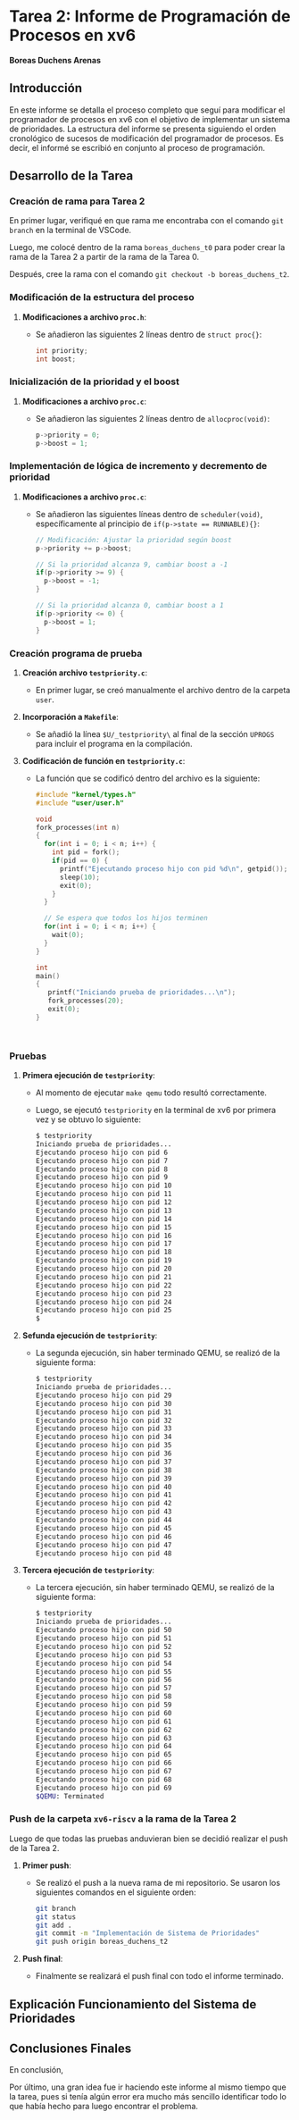 # Tarea 2: Informe de Programación de Procesos en xv6

**Boreas Duchens Arenas**

## Introducción

En este informe se detalla el proceso completo que seguí para modificar el programador de procesos en xv6 con el objetivo de implementar un sistema de prioridades. La estructura del informe se presenta siguiendo el orden cronológico de sucesos de modificación del programador de procesos. Es decir, el informé se escribió en conjunto al proceso de programación.


## Desarrollo de la Tarea

### Creación de rama para Tarea 2

En primer lugar, verifiqué en que rama me encontraba con el comando `git branch` en la terminal de VSCode.

Luego, me colocé dentro de la rama `boreas_duchens_t0` para poder crear la rama de la Tarea 2 a partir de la rama de la Tarea 0.

Después, cree la rama con el comando `git checkout -b boreas_duchens_t2`.


### Modificación de la estructura del proceso

1. **Modificaciones a archivo `proc.h`**:

    - Se añadieron las siguientes 2 líneas dentro de `struct proc{}`:
      ```c
      int priority;
      int boost;
      ```


### Inicialización de la prioridad y el boost

1. **Modificaciones a archivo `proc.c`**:
    
    - Se añadieron las siguientes 2 líneas dentro de `allocproc(void)`:
      ```c
      p->priority = 0;
      p->boost = 1;
      ```


### Implementación de lógica de incremento y decremento de prioridad

1. **Modificaciones a archivo `proc.c`**:
    
    - Se añadieron las siguientes líneas dentro de `scheduler(void)`, específicamente al principio de `if(p->state == RUNNABLE){}`:
      ```c
      // Modificación: Ajustar la prioridad según boost
      p->priority += p->boost;

      // Si la prioridad alcanza 9, cambiar boost a -1
      if(p->priority >= 9) {
        p->boost = -1;
      }

      // Si la prioridad alcanza 0, cambiar boost a 1
      if(p->priority <= 0) {
        p->boost = 1;
      }

      ```


### Creación programa de prueba

1. **Creación archivo `testpriority.c`**:
    
    - En primer lugar, se creó manualmente el archivo dentro de la carpeta `user`.

2. **Incorporación a `Makefile`**:

    - Se añadió la línea `$U/_testpriority\` al final de la sección `UPROGS` para incluir el programa en la compilación.

3. **Codificación de función en `testpriority.c`**:

    - La función que se codificó dentro del archivo es la siguiente:
      ```c
      #include "kernel/types.h"
      #include "user/user.h"

      void
      fork_processes(int n)
      {
        for(int i = 0; i < n; i++) {
          int pid = fork();
          if(pid == 0) {
            printf("Ejecutando proceso hijo con pid %d\n", getpid());
            sleep(10);
            exit(0);
          }
        }

        // Se espera que todos los hijos terminen
        for(int i = 0; i < n; i++) {
          wait(0);
        }
      }

      int
      main()
      {
         printf("Iniciando prueba de prioridades...\n");
         fork_processes(20);
         exit(0);
      }

    ```


### Pruebas

1. **Primera ejecución de `testpriority`**:

    - Al momento de ejecutar `make qemu` todo resultó correctamente.

    - Luego, se ejecutó `testpriority` en la terminal de xv6 por primera vez y se obtuvo lo siguiente:
      ```bash
      $ testpriority
      Iniciando prueba de prioridades...
      Ejecutando proceso hijo con pid 6
      Ejecutando proceso hijo con pid 7
      Ejecutando proceso hijo con pid 8
      Ejecutando proceso hijo con pid 9
      Ejecutando proceso hijo con pid 10
      Ejecutando proceso hijo con pid 11
      Ejecutando proceso hijo con pid 12
      Ejecutando proceso hijo con pid 13
      Ejecutando proceso hijo con pid 14
      Ejecutando proceso hijo con pid 15
      Ejecutando proceso hijo con pid 16
      Ejecutando proceso hijo con pid 17
      Ejecutando proceso hijo con pid 18
      Ejecutando proceso hijo con pid 19
      Ejecutando proceso hijo con pid 20
      Ejecutando proceso hijo con pid 21
      Ejecutando proceso hijo con pid 22
      Ejecutando proceso hijo con pid 23
      Ejecutando proceso hijo con pid 24
      Ejecutando proceso hijo con pid 25
      $
      ```

2. **Sefunda ejecución de `testpriority`**:

    - La segunda ejecución, sin haber terminado QEMU, se realizó de la siguiente forma:
      ```bash
      $ testpriority
      Iniciando prueba de prioridades...
      Ejecutando proceso hijo con pid 29
      Ejecutando proceso hijo con pid 30
      Ejecutando proceso hijo con pid 31
      Ejecutando proceso hijo con pid 32
      Ejecutando proceso hijo con pid 33
      Ejecutando proceso hijo con pid 34
      Ejecutando proceso hijo con pid 35
      Ejecutando proceso hijo con pid 36
      Ejecutando proceso hijo con pid 37
      Ejecutando proceso hijo con pid 38
      Ejecutando proceso hijo con pid 39
      Ejecutando proceso hijo con pid 40
      Ejecutando proceso hijo con pid 41
      Ejecutando proceso hijo con pid 42
      Ejecutando proceso hijo con pid 43
      Ejecutando proceso hijo con pid 44
      Ejecutando proceso hijo con pid 45
      Ejecutando proceso hijo con pid 46
      Ejecutando proceso hijo con pid 47
      Ejecutando proceso hijo con pid 48
      ```

3. **Tercera ejecución de `testpriority`**:

    - La tercera ejecución, sin haber terminado QEMU, se realizó de la siguiente forma:
      ```bash
      $ testpriority
      Iniciando prueba de prioridades...
      Ejecutando proceso hijo con pid 50
      Ejecutando proceso hijo con pid 51
      Ejecutando proceso hijo con pid 52
      Ejecutando proceso hijo con pid 53
      Ejecutando proceso hijo con pid 54
      Ejecutando proceso hijo con pid 55
      Ejecutando proceso hijo con pid 56
      Ejecutando proceso hijo con pid 57
      Ejecutando proceso hijo con pid 58
      Ejecutando proceso hijo con pid 59
      Ejecutando proceso hijo con pid 60
      Ejecutando proceso hijo con pid 61
      Ejecutando proceso hijo con pid 62
      Ejecutando proceso hijo con pid 63
      Ejecutando proceso hijo con pid 64
      Ejecutando proceso hijo con pid 65
      Ejecutando proceso hijo con pid 66
      Ejecutando proceso hijo con pid 67
      Ejecutando proceso hijo con pid 68
      Ejecutando proceso hijo con pid 69
      $QEMU: Terminated
      ```

### Push de la carpeta `xv6-riscv` a la rama de la Tarea 2

Luego de que todas las pruebas anduvieran bien se decidió realizar el push de la Tarea 2.

1. **Primer push**:

    - Se realizó el push a la nueva rama de mi repositorio. Se usaron los siguientes comandos en el siguiente orden:
      ```bash
      git branch
      git status
      git add .
      git commit -m "Implementación de Sistema de Prioridades"
      git push origin boreas_duchens_t2
      ```

2. **Push final**:

    - Finalmente se realizará el push final con todo el informe terminado.


## Explicación Funcionamiento del Sistema de Prioridades 

## Conclusiones Finales

En conclusión, 

Por último, una gran idea fue ir haciendo este informe al mismo tiempo que la tarea, pues si tenía algún error era mucho más sencillo identificar todo lo que había hecho para luego encontrar el problema.
